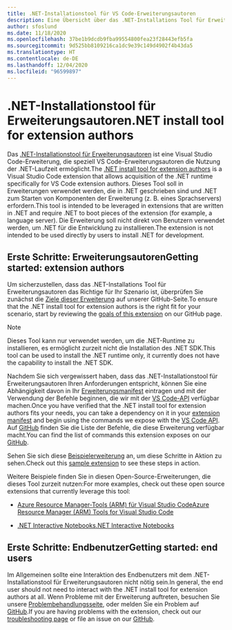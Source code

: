```yaml
---
title: .NET-Installationstool für VS Code-Erweiterungsautoren
description: Eine Übersicht über das .NET-Installations Tool für Erweiterungsautoren, eine Visual Studio Code-Erweiterung zum Installieren der .NET-Laufzeit.
author: sfoslund
ms.date: 11/18/2020
ms.openlocfilehash: 37be1b9dcdb9fba99554800fea23f28443efb5fa
ms.sourcegitcommit: 9d525bb8109216ca1dc9e39c149d4902f4b43da5
ms.translationtype: HT
ms.contentlocale: de-DE
ms.lasthandoff: 12/04/2020
ms.locfileid: "96599897"
---
```

# <a name="net-install-tool-for-extension-authors"></a><span data-ttu-id="62a36-103">.NET-Installationstool für Erweiterungsautoren</span><span class="sxs-lookup"><span data-stu-id="62a36-103">.NET install tool for extension authors</span></span>

<span data-ttu-id="62a36-104">Das [.NET-Installationstool für Erweiterungsautoren](https://github.com/dotnet/vscode-dotnet-runtime) ist eine Visual Studio Code-Erweiterung, die speziell VS Code-Erweiterungsautoren die Nutzung der .NET-Laufzeit ermöglicht.</span><span class="sxs-lookup"><span data-stu-id="62a36-104">The [.NET install tool for extension authors](https://github.com/dotnet/vscode-dotnet-runtime) is a Visual Studio Code extension that allows acquisition of the .NET runtime specifically for VS Code extension authors.</span></span> <span data-ttu-id="62a36-105">Dieses Tool soll in Erweiterungen verwendet werden, die in .NET geschrieben sind und .NET zum Starten von Komponenten der Erweiterung (z. B. eines Sprachservers) erfordern.</span><span class="sxs-lookup"><span data-stu-id="62a36-105">This tool is intended to be leveraged in extensions that are written in .NET and require .NET to boot pieces of the extension (for example, a language server).</span></span> <span data-ttu-id="62a36-106">Die Erweiterung soll nicht direkt von Benutzern verwendet werden, um .NET für die Entwicklung zu installieren.</span><span class="sxs-lookup"><span data-stu-id="62a36-106">The extension is not intended to be used directly by users to install .NET for development.</span></span>

## <a name="getting-started-extension-authors"></a><span data-ttu-id="62a36-107">Erste Schritte: Erweiterungsautoren</span><span class="sxs-lookup"><span data-stu-id="62a36-107">Getting started: extension authors</span></span>

<span data-ttu-id="62a36-108">Um sicherzustellen, dass das .NET-Installations Tool für Erweiterungsautoren das Richtige für Ihr Szenario ist, überprüfen Sie zunächst die [Ziele dieser Erweiterung](https://github.com/dotnet/vscode-dotnet-runtime#goals-acquiring-net-core-for-extensions) auf unserer GitHub-Seite.</span><span class="sxs-lookup"><span data-stu-id="62a36-108">To ensure that the .NET install tool for extension authors is the right fit for your scenario, start by reviewing the [goals of this extension](https://github.com/dotnet/vscode-dotnet-runtime#goals-acquiring-net-core-for-extensions) on our GitHub page.</span></span>

> [!NOTE]
> <span data-ttu-id="62a36-109">Dieses Tool kann nur verwendet werden, um die .NET-Runtime zu installieren, es ermöglicht zurzeit nicht die Installation des .NET SDK.</span><span class="sxs-lookup"><span data-stu-id="62a36-109">This tool can be used to install the .NET runtime only, it currently does not have the capability to install the .NET SDK.</span></span>

<span data-ttu-id="62a36-110">Nachdem Sie sich vergewissert haben, dass das .NET-Installationstool für Erweiterungsautoren Ihren Anforderungen entspricht, können Sie eine Abhängigkeit davon in Ihr [Erweiterungsmanifest](https://code.visualstudio.com/api/references/extension-manifest) eintragen und mit der Verwendung der Befehle beginnen, die wir mit der [VS Code-API](https://code.visualstudio.com/api/extension-guides/command#programmatically-executing-a-command) verfügbar machen.</span><span class="sxs-lookup"><span data-stu-id="62a36-110">Once you have verified that the .NET install tool for extension authors fits your needs, you can take a dependency on it in your [extension manifest](https://code.visualstudio.com/api/references/extension-manifest) and begin using the commands we expose with the [VS Code API](https://code.visualstudio.com/api/extension-guides/command#programmatically-executing-a-command).</span></span> <span data-ttu-id="62a36-111">Auf [GitHub](https://github.com/dotnet/vscode-dotnet-runtime/blob/master/Documentation/commands.md) finden Sie die Liste der Befehle, die diese Erweiterung verfügbar macht.</span><span class="sxs-lookup"><span data-stu-id="62a36-111">You can find the list of commands this extension exposes on our [GitHub](https://github.com/dotnet/vscode-dotnet-runtime/blob/master/Documentation/commands.md).</span></span>

<span data-ttu-id="62a36-112">Sehen Sie sich diese [Beispielerweiterung](https://github.com/dotnet/vscode-dotnet-runtime/tree/master/sample) an, um diese Schritte in Aktion zu sehen.</span><span class="sxs-lookup"><span data-stu-id="62a36-112">Check out this [sample extension](https://github.com/dotnet/vscode-dotnet-runtime/tree/master/sample) to see these steps in action.</span></span>

<span data-ttu-id="62a36-113">Weitere Beispiele finden Sie in diesen Open-Source-Erweiterungen, die dieses Tool zurzeit nutzen:</span><span class="sxs-lookup"><span data-stu-id="62a36-113">For more examples, check out these open source extensions that currently leverage this tool:</span></span>

- [<span data-ttu-id="62a36-114">Azure Resource Manager-Tools (ARM) für Visual Studio Code</span><span class="sxs-lookup"><span data-stu-id="62a36-114">Azure Resource Manager (ARM) Tools for Visual Studio Code</span></span>](https://github.com/microsoft/vscode-azurearmtools)

- [<span data-ttu-id="62a36-115">.NET Interactive Notebooks</span><span class="sxs-lookup"><span data-stu-id="62a36-115">.NET Interactive Notebooks</span></span>](https://github.com/dotnet/interactive/tree/main/src/dotnet-interactive-vscode)

## <a name="getting-started-end-users"></a><span data-ttu-id="62a36-116">Erste Schritte: Endbenutzer</span><span class="sxs-lookup"><span data-stu-id="62a36-116">Getting started: end users</span></span>

<span data-ttu-id="62a36-117">Im Allgemeinen sollte eine Interaktion des Endbenutzers mit dem .NET-Installationstool für Erweiterungsautoren nicht nötig sein.</span><span class="sxs-lookup"><span data-stu-id="62a36-117">In general, the end user should not need to interact with the .NET install tool for extension authors at all.</span></span> <span data-ttu-id="62a36-118">Wenn Probleme mit der Erweiterung auftreten, besuchen Sie unsere [Problembehandlungsseite](https://github.com/dotnet/vscode-dotnet-runtime/blob/master/Documentation/troubleshooting.md), oder melden Sie ein Problem auf [GitHub](https://github.com/dotnet/vscode-dotnet-runtime/issues).</span><span class="sxs-lookup"><span data-stu-id="62a36-118">If you are having problems with the extension, check out our [troubleshooting page](https://github.com/dotnet/vscode-dotnet-runtime/blob/master/Documentation/troubleshooting.md) or file an issue on our [GitHub](https://github.com/dotnet/vscode-dotnet-runtime/issues).</span></span>
